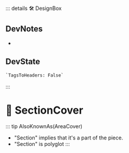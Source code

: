 ::: details 🛠 <dev>DesignBox</dev>

## DevNotes

-

## DevState

```py
`TagsToHeaders: False`
```

:::

# 🔻 <via>SectionCover</via>

::: tip AlsoKnownAs(AreaCover)

- "Section" implies that it's a part of the piece.
- "Section" is polyglot
:::
